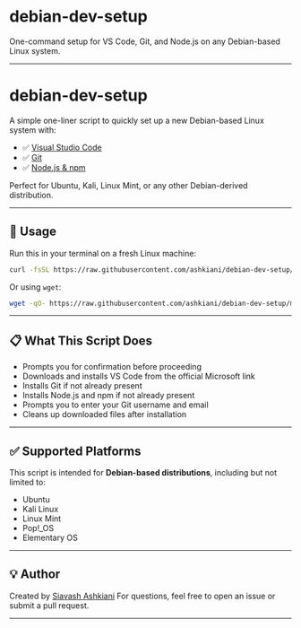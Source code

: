 # debian-dev-setup
One-command setup for VS Code, Git, and Node.js on any Debian-based Linux system.

---


# debian-dev-setup

A simple one-liner script to quickly set up a new Debian-based Linux system with:

- ✅ [Visual Studio Code](https://code.visualstudio.com/)
- ✅ [Git](https://git-scm.com/)
- ✅ [Node.js & npm](https://nodejs.org/)

Perfect for Ubuntu, Kali, Linux Mint, or any other Debian-derived distribution.

---

## 🔧 Usage

Run this in your terminal on a fresh Linux machine:

```bash
curl -fsSL https://raw.githubusercontent.com/ashkiani/debian-dev-setup/main/debian-dev-setup.sh | bash
```

Or using `wget`:

```bash
wget -qO- https://raw.githubusercontent.com/ashkiani/debian-dev-setup/main/debian-dev-setup.sh | bash
```


---

## 📋 What This Script Does

* Prompts you for confirmation before proceeding
* Downloads and installs VS Code from the official Microsoft link
* Installs Git if not already present
* Installs Node.js and npm if not already present
* Prompts you to enter your Git username and email
* Cleans up downloaded files after installation

---

## ✅ Supported Platforms

This script is intended for **Debian-based distributions**, including but not limited to:

* Ubuntu
* Kali Linux
* Linux Mint
* Pop!\_OS
* Elementary OS

---

## 💡 Author

Created by [Siavash Ashkiani](https://github.com/ashkiani)
For questions, feel free to open an issue or submit a pull request.


---
